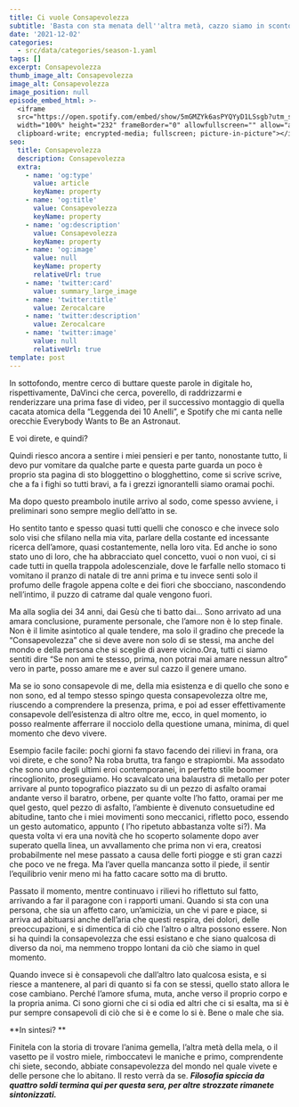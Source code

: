 ```yaml
---
title: Ci vuole Consapevolezza
subtitle: 'Basta con sta menata dell''altra metà, cazzo siamo in sconto?'
date: '2021-12-02'
categories:
  - src/data/categories/season-1.yaml
tags: []
excerpt: Consapevolezza
thumb_image_alt: Consapevolezza
image_alt: Consapevolezza
image_position: null
episode_embed_html: >-
  <iframe
  src="https://open.spotify.com/embed/show/5mGMZYk6asPYQYyD1LSsgb?utm_source=generator"
  width="100%" height="232" frameBorder="0" allowfullscreen="" allow="autoplay;
  clipboard-write; encrypted-media; fullscreen; picture-in-picture"></iframe>
seo:
  title: Consapevolezza
  description: Consapevolezza
  extra:
    - name: 'og:type'
      value: article
      keyName: property
    - name: 'og:title'
      value: Consapevolezza
      keyName: property
    - name: 'og:description'
      value: Consapevolezza
      keyName: property
    - name: 'og:image'
      value: null
      keyName: property
      relativeUrl: true
    - name: 'twitter:card'
      value: summary_large_image
    - name: 'twitter:title'
      value: Zerocalcare
    - name: 'twitter:description'
      value: Zerocalcare
    - name: 'twitter:image'
      value: null
      relativeUrl: true
template: post
---
```

In sottofondo, mentre cerco di buttare queste parole in digitale ho, rispettivamente, DaVinci che cerca, poverello, di raddrizzarmi e renderizzare una prima fase di video, per il successivo montaggio di quella cacata atomica della “Leggenda dei 10 Anelli”, e Spotify che mi canta nelle orecchie Everybody Wants to Be an Astronaut. 

E voi direte, e quindi?

Quindi riesco ancora a sentire i miei pensieri e per tanto, nonostante tutto, li devo pur vomitare da qualche parte e questa parte guarda un poco è proprio sta pagina di sto bloggettino o blogghettino, come si scrive scrive, che a fa i fighi so tutti bravi, a fa i grezzi ignorantelli siamo oramai pochi.

Ma dopo questo preambolo inutile arrivo al sodo, come spesso avviene, i preliminari sono sempre meglio dell’atto in se.

Ho sentito tanto e spesso quasi tutti quelli che conosco e che invece solo solo visi che sfilano nella mia vita, parlare della costante ed incessante ricerca dell’amore, quasi costantemente, nella loro vita. Ed anche io sono stato uno di loro, che ha abbracciato quel concetto, vuoi o non vuoi, ci si cade tutti in quella trappola adolescenziale, dove le farfalle nello stomaco ti vomitano il pranzo di natale di tre anni prima e tu invece senti solo il profumo delle fragole appena colte e dei fiori che sbocciano, nascondendo nell’intimo, il puzzo di catrame dal quale vengono fuori.

Ma alla soglia dei 34 anni, dai Gesù che ti batto dai… Sono arrivato ad una amara conclusione, puramente personale, che l’amore non è lo step finale. Non è il limite asintotico al quale tendere, ma solo il gradino che precede la “Consapevolezza” che si deve avere non solo di se stessi, ma anche del mondo e della persona che si sceglie di avere vicino.Ora, tutti ci siamo sentiti dire “Se non ami te stesso, prima, non potrai mai amare nessun altro” vero in parte, posso amare me e aver sul cazzo il genere umano. 

Ma se io sono consapevole di me, della mia esistenza e di quello che sono e non sono, ed al tempo stesso spingo questa consapevolezza oltre me, riuscendo a comprendere la presenza, prima, e poi ad esser effettivamente consapevole dell’esistenza di altro oltre me, ecco, in quel momento, io posso realmente afferrare il nocciolo della questione umana, minima, di quel momento che devo vivere.

Esempio facile facile: pochi giorni fa stavo facendo dei rilievi in frana, ora voi direte, e che sono? Na roba brutta, tra fango e strapiombi. Ma assodato che sono uno degli ultimi eroi contemporanei, in perfetto stile boomer rincoglionito, proseguiamo. Ho scavalcato una balaustra di metallo per poter arrivare al punto topografico piazzato su di un pezzo di asfalto oramai andante verso il baratro, orbene, per quante volte l’ho fatto, oramai per me quel gesto, quel pezzo di asfalto, l’ambiente è divenuto consuetudine ed abitudine, tanto che i miei movimenti sono meccanici, rifletto poco, essendo un gesto automatico, appunto ( l’ho ripetuto abbastanza volte si?). Ma questa volta vi era una novità che ho scoperto solamente dopo aver superato quella linea, un avvallamento che prima non vi era, creatosi probabilmente nel mese passato a causa delle forti piogge e sti gran cazzi che poco ve ne frega. Ma l’aver quella mancanza sotto il piede, il sentir l’equilibrio venir meno mi ha fatto cacare sotto ma di brutto. 

Passato il momento, mentre continuavo i rilievi ho riflettuto sul fatto, arrivando a far il paragone con i rapporti umani. Quando si sta con una persona, che sia un affetto caro, un’amicizia, un che vi pare e piace, si arriva ad abituarsi anche dell’aria che questi respira, dei dolori, delle preoccupazioni, e si dimentica di ciò che l’altro o altra possono essere. Non si ha quindi la consapevolezza che essi esistano e che siano qualcosa di diverso da noi, ma nemmeno troppo lontani da ciò che siamo in quel momento. 

Quando invece si è consapevoli che dall’altro lato qualcosa esista, e si riesce a mantenere, al pari di quanto si fa con se stessi, quello stato allora le cose cambiano. Perché l’amore sfuma, muta, anche verso il proprio corpo e la propria anima. Ci sono giorni che ci si odia ed altri che ci si esalta, ma si è pur sempre consapevoli di ciò che si è e come lo si è. Bene o male che sia. 

**In sintesi? **

Finitela con la storia di trovare l’anima gemella, l’altra metà della mela, o il vasetto pe il vostro miele, rimboccatevi le maniche e primo, comprendente chi siete, secondo, abbiate consapevolezza del mondo nel quale vivete e delle persone che lo abitano. Il resto verrà da se.
***Filosofia spiccia da quattro soldi termina qui per questa sera, per altre strozzate rimanete sintonizzati.***
